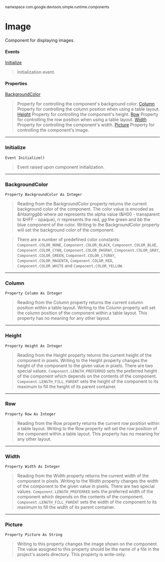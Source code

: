 <sub>namespace com.google.devtools.simple.runtime.components</sub>
# Image #

Component for displaying images.

#### Events ####

[Initialize](ReferenceComponentImage#Initialize.md)
> Initialization event.

#### Properties ####

[BackgroundColor](ReferenceComponentImage#BackgroundColor.md)
> Property for controlling the component's background color.
[Column](ReferenceComponentImage#Column.md)
> Property for controlling the column position when using a table layout.
[Height](ReferenceComponentImage#Height.md)
> Property for controlling the component's height.
[Row](ReferenceComponentImage#Row.md)
> Property for controlling the row position when using a table layout.
[Width](ReferenceComponentImage#Width.md)
> Property for controlling the component's width.
[Picture](ReferenceComponentImage#Picture.md)
> Property for controlling the component's image.


---

### Initialize ###

```
Event Initialize()
```

> Event raised upon component initialization.

---

### BackgroundColor ###

```
Property BackgroundColor As Integer
```

> Reading from the BackgroundColor property returns the current background color of the component. The color value is encoded as _&Haarrggbb_ where _aa_ represents the alpha value (&H00 - transparent to &HFF - opaque), _rr_ represents the red, _gg_ the green and _bb_ the blue component of the color. Writing to the BackgroundColor property will set the background color of the component.

> There are a number of predefined color constants: `Component.COLOR_NONE`, `Component.COLOR_BLACK`, `Component.COLOR_BLUE`, `Component.COLOR_CYAN`, `Component.COLOR_DKGRAY`, `Component.COLOR_GRAY`, `Component.COLOR_GREEN`, `Component.COLOR_LTGRAY`, `Component.COLOR_MAGENTA`, `Component.COLOR_RED`, `Component.COLOR_WHITE` and `Component.COLOR_YELLOW`.

---

### Column ###

```
Property Column As Integer
```

> Reading from the Column property returns the current column position within a table layout. Writing to the Column property will set the column position of the component within a table layout. This property has no meaning for any other layout.

---

### Height ###

```
Property Height As Integer
```

> Reading from the Height property returns the current height of the component in pixels. Writing to the Height property changes the height of the component to the given value in pixels. There are two special values. `Component.LENGTH_PREFERRED` sets the preferred height of the component which depends on the contents of the component. `Component.LENGTH_FILL_PARENT` sets the height of the component to its maximum to fill the height of its parent container.

---

### Row ###

```
Property Row As Integer
```

> Reading from the Row property returns the current row position within a table layout. Writing to the Row property will set the row position of the component within a table layout. This property has no meaning for any other layout.

---

### Width ###

```
Property Width As Integer
```

> Reading from the Width property returns the current width of the component in pixels. Writing to the Width property changes the width of the component to the given value in pixels. There are two special values. `Component.LENGTH_PREFERRED` sets the preferred width of the component which depends on the contents of the component. `Component.LENGTH_FILL_PARENT` sets the width of the component to its maximum to fill the width of its parent container.

---

### Picture ###

```
Property Picture As String
```

> Writing to this property changes the image shown on the component. The value assigned to this property should be the name of a file in the project's assets directory. This property is write-only.